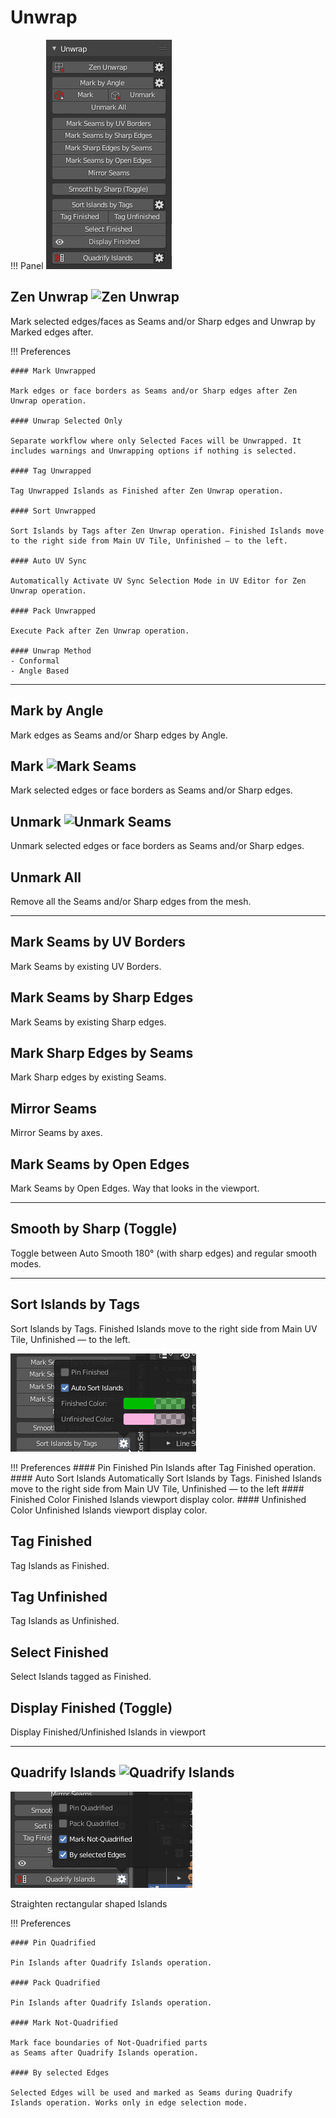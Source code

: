 # Unwrap
!!! Panel
    ![Unwrap](img/screen/unwrap/unwrapMainPanel.png)

## Zen Unwrap ![Zen Unwrap](img/icons/zen-unwrap@2x.png)

Mark selected edges/faces as Seams and/or Sharp edges and Unwrap by Marked edges after.

!!! Preferences

    #### Mark Unwrapped

    Mark edges or face borders as Seams and/or Sharp edges after Zen Unwrap operation.

    #### Unwrap Selected Only

    Separate workflow where only Selected Faces will be Unwrapped. It includes warnings and Unwrapping options if nothing is selected.

    #### Tag Unwrapped

    Tag Unwrapped Islands as Finished after Zen Unwrap operation.

    #### Sort Unwrapped

    Sort Islands by Tags after Zen Unwrap operation. Finished Islands move to the right side from Main UV Tile, Unfinished — to the left.

    #### Auto UV Sync

    Automatically Activate UV Sync Selection Mode in UV Editor for Zen Unwrap operation.

    #### Pack Unwrapped

    Execute Pack after Zen Unwrap operation.

    #### Unwrap Method
    - Conformal
    - Angle Based

---
## Mark by Angle

Mark edges as Seams and/or Sharp edges by Angle.

## Mark ![Mark Seams](img/icons/mark-seams@2x.png)

Mark selected edges or face borders as Seams and/or Sharp edges.

## Unmark ![Unmark Seams](img/icons/unmark-seams@2x.png)

Unmark selected edges or face borders as Seams and/or Sharp edges.

## Unmark All

Remove all the Seams and/or Sharp edges from the mesh.

---
## Mark Seams by UV Borders
Mark Seams by existing UV Borders.

## Mark Seams by Sharp Edges
Mark Seams by existing Sharp edges.

## Mark Sharp Edges by Seams
Mark Sharp edges by existing Seams.

## Mirror Seams
Mirror Seams by axes.

## Mark Seams by Open Edges
Mark Seams by Open Edges. Way that looks in the viewport.

---
## Smooth by Sharp (Toggle)
Toggle between Auto Smooth 180° (with sharp edges) and regular smooth modes.

---
## Sort Islands by Tags
Sort Islands by Tags. Finished Islands move to the right side from Main UV Tile, Unfinished — to the left.

![Unwrap](img/screen/unwrap/finished_options.png)

!!! Preferences
    #### Pin Finished
    Pin Islands after Tag Finished operation.
    #### Auto Sort Islands
    Automatically Sort Islands by Tags. Finished Islands move to the right side from Main UV Tile, Unfinished — to the left
    #### Finished Color
    Finished Islands viewport display color.
    #### Unfinished Color
    Unfinished Islands viewport display color.

## Tag Finished

Tag Islands as Finished.

## Tag Unfinished

Tag Islands as Unfinished.

## Select Finished

Select Islands tagged as Finished.

## Display Finished (Toggle)

Display Finished/Unfinished Islands in viewport

---
## Quadrify Islands ![Quadrify Islands](img/icons/quadrify_32.png)

![Unwrap](img/screen/unwrap/quadrify_options.png)

Straighten rectangular shaped Islands

!!! Preferences

    #### Pin Quadrified

    Pin Islands after Quadrify Islands operation.

    #### Pack Quadrified

    Pin Islands after Quadrify Islands operation.

    #### Mark Not-Quadrified

    Mark face boundaries of Not-Quadrified parts as Seams after Quadrify Islands operation.

    #### By selected Edges

    Selected Edges will be used and marked as Seams during Quadrify Islands operation. Works only in edge selection mode.

